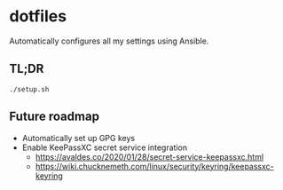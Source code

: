 # dotfiles

Automatically configures all my settings using Ansible.

## TL;DR

```
./setup.sh
```

## Future roadmap

- Automatically set up GPG keys
- Enable KeePassXC secret service integration
	- https://avaldes.co/2020/01/28/secret-service-keepassxc.html
	- https://wiki.chucknemeth.com/linux/security/keyring/keepassxc-keyring


